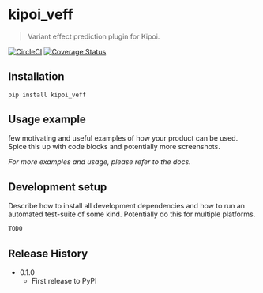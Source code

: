 # kipoi_veff
> Variant effect prediction plugin for Kipoi.

[![CircleCI](https://circleci.com/gh/kipoi/kipoi-veff.svg?style=svg)](https://circleci.com/gh/kipoi/kipoi-veff)
[![Coverage Status](https://coveralls.io/repos/github/kipoi/kipoi-veff/badge.svg?branch=master)](https://coveralls.io/github/kipoi/kipoi-veff?branch=master)

## Installation

```sh
pip install kipoi_veff
```

## Usage example

 few motivating and useful examples of how your product can be used. Spice this up with code blocks and potentially more screenshots.

_For more examples and usage, please refer to the docs._

## Development setup

Describe how to install all development dependencies and how to run an automated test-suite of some kind. Potentially do this for multiple platforms.

```sh
TODO
```


## Release History

* 0.1.0
    * First release to PyPI
